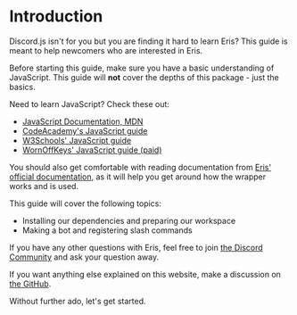 # Introduction

Discord.js isn't for you but you are finding it hard to learn Eris? This guide is meant to help newcomers who are interested in Eris.

Before starting this guide, make sure you have a basic understanding of JavaScript. This guide will **not** cover the depths of this package - just the basics.

Need to learn JavaScript? Check these out:

 * [JavaScript Documentation, MDN](https://developer.mozilla.org/en-US/docs/Web/JavaScript)
 * [CodeAcademy's JavaScript guide](https://www.codecademy.com/learn/introduction-to-javascript)
 * [W3Schools' JavaScript guide](https://www.w3schools.com/js/)
 * [WornOffKeys' JavaScript guide (paid)](https://courses.wornoffkeys.com/jscourse)

You should also get comfortable with reading documentation from [Eris' official documentation](https://abal.moe/Eris/docs/), as it will help you get around how the wrapper works and is used.

This guide will cover the following topics:

 * Installing our dependencies and preparing our workspace
 * Making a bot and registering slash commands

If you have any other questions with Eris, feel free to join [the Discord Community](https://discord.gg/rpNVWbJTwe) and ask your question away.

If you want anything else explained on this website, make a discussion on [the GitHub](https://github.com/jedddg/eris-guide/discussions).

Without further ado, let's get started.
